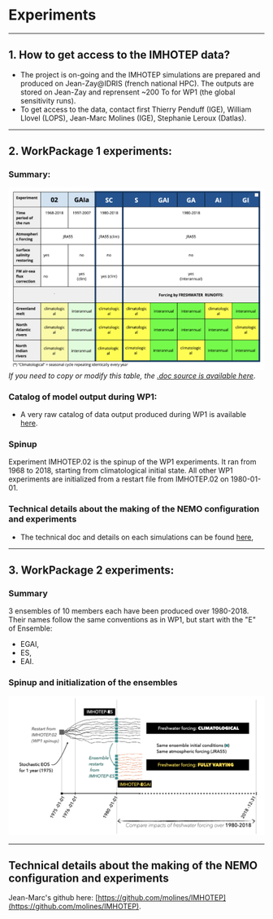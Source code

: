 # Experiments

---
## 1. How to get access to the IMHOTEP data?
* The project is on-going and the IMHOTEP simulations are prepared and produced on Jean-Zay@IDRIS (french national HPC). The outputs are stored on Jean-Zay and reprensent ~200 To for WP1 (the global sensitivity runs).
* To get access to the data, contact first Thierry Penduff (IGE), William Llovel (LOPS), Jean-Marc Molines (IGE), Stephanie Leroux (Datlas).

---
## 2. WorkPackage 1 experiments:

### Summary:
![nomenclature tab](./img/imhotep-nomenclature.png)
_If you need to copy or modify this table, the [.doc source is available here](https://docs.google.com/document/d/1bAdjA8vK-TqqfxYqMXz69SUwyC0q7RlbeJqpd-5bzxo/edit?usp=sharing)_.

### Catalog of model output during WP1:
* A very raw catalog of data output produced during WP1 is available [here](https://github.com/imhotep-project/imhotep-project-on-github/tree/main/DOCS/output_catalog.md).

### Spinup 
Experiment IMHOTEP.02 is the spinup of the WP1 experiments. It ran from 1968 to 2018, starting from climatological initial state.  All other WP1 experiments are initialized from a restart file from IMHOTEP.02 on 1980-01-01.

### Technical details about the making of the NEMO configuration and experiments
* The technical doc and details on each simulations can be found [here](https://github.com/molines/IMHOTEP/tree/master/eORCA025),

---
## 3. WorkPackage 2 experiments:

### Summary
3 ensembles of 10 members each have been produced over 1980-2018. Their names follow the same conventions as in WP1, but start with the "E" of Ensemble:
- EGAI,
- ES,
- EAI. 

### Spinup and initialization of the ensembles
![WP2 spinup and init](./img/WP2_spinup_init.png)

---
## Technical details about the making of the NEMO configuration and experiments
Jean-Marc's github here: [https://github.com/molines/IMHOTEP](https://github.com/molines/IMHOTEP).
